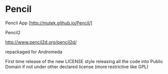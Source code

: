 Pencil
======

Pencil App
[http://mutek.github.io/Pencil/]

Pencil2

http://www.pencil2d.org/pencil2d/

repackaged for Andromeda

First time release of the new LICENSE style releasing all the code into Public Domain if not under other declared license (more restrictive like GPL) 


